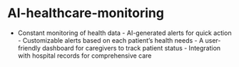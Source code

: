 # AI-healthcare-monitoring
- Constant monitoring of health data - AI-generated alerts for quick action - Customizable alerts based on each patient’s health needs - A user-friendly dashboard for caregivers to track patient status - Integration with hospital records for comprehensive care
